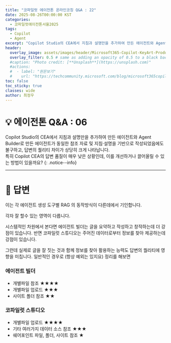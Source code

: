 ```yaml
---
title: "코파일럿 에이전톤 온라인코칭 Q&A : 22"
date: 2025-08-26T00:00:00 KST
categories:
  - 코파일럿에이전톤서울2025
tags:
  - Copilot
  - Agent
excerpt: "Copilot Studio의 CEA에서 지침과 설명만을 추가하여 만든 에이전트와 Agent Builder로 만든 에이전트가 동일한 참조 자료 및 지침·설명을 기반으로 작성되었음에도 불구하고, 답변의 퀄리티 차이가 상당히 크게 나타납니다. 특히 Copilot CEA의 답변 품질이 매우 낮은 상황인데, 이를 개선하거나 끌어올릴 수 있는 방법이 있을까요? "
header:
  overlay_image: assets/images/header/Microsoft365-Copilot-KeyArt-Productivity-6K-01.png
  overlay_filter: 0.5 # same as adding an opacity of 0.5 to a black background
  #caption: "Photo credit: [**Unsplash**](https://unsplash.com)"
  #actions:
  #  - label: "원문보기"
  #    url: "https://techcommunity.microsoft.com/blog/microsoft365copilotblog/what%E2%80%99s-new-in-microsoft-365-copilot--july-2025/4438253"
toc: false
toc_sticky: true
classes: wide
author: 최정우
---
```


# 💡 에이전톤 Q&A : 06

Copilot Studio의 CEA에서 지침과 설명만을 추가하여 만든 에이전트와 Agent Builder로 만든 에이전트가 동일한 참조 자료 및 지침·설명을 기반으로 작성되었음에도 불구하고, 답변의 퀄리티 차이가 상당히 크게 나타납니다.   
특히 Copilot CEA의 답변 품질이 매우 낮은 상황인데, 이를 개선하거나 끌어올릴 수 있는 방법이 있을까요? 
{: .notice--info}

---

# 📝 답변

이는 각 에이전트 생성 도구별 RAG 의 동작방식이 다른데에서 기인합니다.

각자 잘 할수 있는 영역이 다릅니다.

시스템적인 차원에서 본다면 에이전트 빌더는 글을 요약하고 작성하고 창작하는데 더 강점이 있습니다. 반면 코파일럿 스튜디오는 주어진 데이터로부터 정보를 찾아 제공하는데 강점이 있습니다. 

그런데 실제로 글을 잘 짓는 것과 함께 정보를 찾아 활용하는 능력도 답변의 퀄리티에 영향을 미칩니다. 일반적인 경우로 (항상 예외는 있지요) 정리를 해보면

### 에이전트 빌더

- 개별파일 참조 ★★★★
- 개별파일 업로드 ★★★
- 사이트 폴더 참조 ★★

### 코파일럿 스튜디오

- 개별파일 업로드 ★★★★
- 기타 여러가지 데이터 소스 참조 ★★★
- 쉐어포인트 파일, 폴더, 사이트 참조 ★
